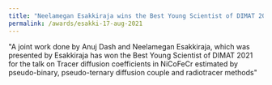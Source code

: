 ```yaml
---
title: "Neelamegan Esakkiraja wins the Best Young Scientist of DIMAT 2021 (17/08/21)"
permalink: /awards/esakki-17-aug-2021
---
```

"A joint work done by Anuj Dash and Neelamegan Esakkiraja, which was presented by Esakkiraja has won the Best Young Scientist of DIMAT 2021 for the talk on Tracer diffusion coefficients in NiCoFeCr estimated by pseudo-binary, pseudo-ternary diffusion couple and radiotracer methods"